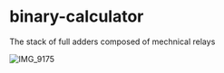 # binary-calculator

The stack of full adders composed of mechnical relays

![IMG_9175](https://user-images.githubusercontent.com/47625679/120059270-5d1b7600-c08b-11eb-8960-132892fb184f.jpg)
